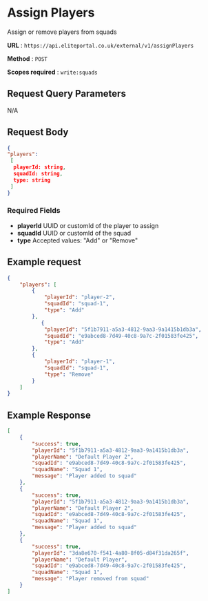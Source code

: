 # Assign Players

Assign or remove players from squads

**URL** : `https://api.eliteportal.co.uk/external/v1/assignPlayers`

**Method** : `POST`

**Scopes required** : `write:squads`

## Request Query Parameters

N/A

## Request Body
```json
{
"players": 
 [
  playerId: string,
  squadId: string,
  type: string 
 ]
}
```

### Required Fields
- **playerId** UUID or customId of the player to assign
- **squadId** UUID or customId of the squad
- **type** Accepted values: "Add" or "Remove"

## Example request
```json
{
    "players": [
        {
            "playerId": "player-2",
            "squadId": "squad-1",
            "type": "Add"
        },
           {
            "playerId": "5f1b7911-a5a3-4812-9aa3-9a1415b1db3a",
            "squadId": "e9abced8-7d49-40c8-9a7c-2f01583fe425",
            "type": "Add"
        },
        {       
            "playerId": "player-1",
            "squadId": "squad-1",
            "type": "Remove"
        }
    ]
}
```

## Example Response
```json
[
    {
        "success": true,
        "playerId": "5f1b7911-a5a3-4812-9aa3-9a1415b1db3a",
        "playerName": "Default Player 2",
        "squadId": "e9abced8-7d49-40c8-9a7c-2f01583fe425",
        "squadName": "Squad 1",
        "message": "Player added to squad"
    },
    {
        "success": true,
        "playerId": "5f1b7911-a5a3-4812-9aa3-9a1415b1db3a",
        "playerName": "Default Player 2",
        "squadId": "e9abced8-7d49-40c8-9a7c-2f01583fe425",
        "squadName": "Squad 1",
        "message": "Player added to squad"
    },
    {
        "success": true,
        "playerId": "3da8e670-f541-4a80-8f05-d84f31da265f",
        "playerName": "Default Player",
        "squadId": "e9abced8-7d49-40c8-9a7c-2f01583fe425",
        "squadName": "Squad 1",
        "message": "Player removed from squad"
    }
]
```
